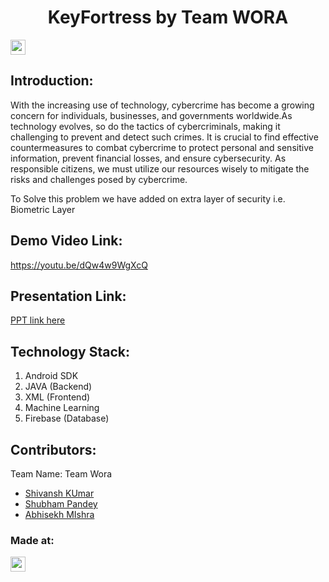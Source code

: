 <h1 align="center">KeyFortress by Team WORA</h1>
<p align="center">
</p>

<a href="https://hack36.com"> <img src="https://i.postimg.cc/RFFWF4vg/built-at-hack.jpg" height=24px> </a>


## Introduction:
With the increasing use of technology, cybercrime has become a growing concern for individuals, businesses, and governments worldwide.As technology evolves, so do the tactics of cybercriminals, making it challenging to prevent and detect such crimes. It is crucial to find effective countermeasures to combat cybercrime to protect personal and sensitive information, prevent financial losses, and ensure cybersecurity. As responsible citizens, we must utilize our resources wisely to mitigate the risks and challenges posed by cybercrime.

To Solve this problem we have added on extra layer of security i.e. Biometric Layer
  
## Demo Video Link:
  <a href="https://youtu.be/dQw4w9WgXcQ">https://youtu.be/dQw4w9WgXcQ</a>
  
## Presentation Link:
  <a href="https://www.canva.com/design/DAFeL9kAmVs/eLGgHlJGtpiKFAKnobdA6w/view?utm_content=DAFeL9kAmVs&utm_campaign=designshare&utm_medium=link2&utm_source=sharebutton"> PPT link here </a>
  

## Technology Stack:
  1) Android SDK
  2) JAVA (Backend)
  3) XML (Frontend)
  4) Machine Learning
  4) Firebase (Database)
  

## Contributors:

Team Name: Team Wora

* [Shivansh KUmar](https://github.com/codeXstalker)
* [Shubham Pandey](https://github.com/shubh4122)
* [Abhisekh MIshra](https://github.com/mishra-abhii)


### Made at:
<a href="https://hack36.com"> <img src="https://i.postimg.cc/RFFWF4vg/built-at-hack.jpg" height=24px> </a>
